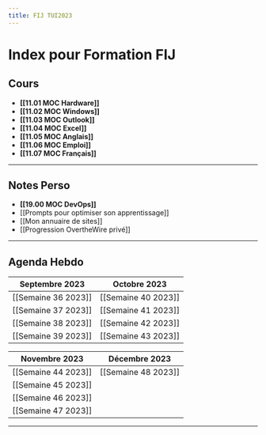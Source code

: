 ```yaml
---
title: FIJ TUI2023
---
```

# Index pour Formation FIJ
## Cours

- **[[11.01 MOC Hardware]]**
- **[[11.02 MOC Windows]]**
- **[[11.03 MOC Outlook]]**
- **[[11.04 MOC Excel]]**
- **[[11.05 MOC Anglais]]**
- **[[11.06 MOC Emploi]]**
- **[[11.07 MOC Français]]**
---
## Notes Perso

- **[[19.00 MOC DevOps]]**
- [[Prompts pour optimiser son apprentissage]]
- [[Mon annuaire de sites]]
- [[Progression OvertheWire privé]]
---
## Agenda Hebdo


|**Septembre 2023**|**Octobre 2023**|
|---------|-------|
|[[Semaine 36 2023]]|[[Semaine 40 2023]]|
|[[Semaine 37 2023]]|[[Semaine 41 2023]]|
|[[Semaine 38 2023]]|[[Semaine 42 2023]]|
|[[Semaine 39 2023]]|[[Semaine 43 2023]]|

|**Novembre 2023**|**Décembre** 2023|
|--------|---------|
|[[Semaine 44 2023]]|[[Semaine 48 2023]]|
|[[Semaine 45 2023]]|
|[[Semaine 46 2023]]|
|[[Semaine 47 2023]]|

---
